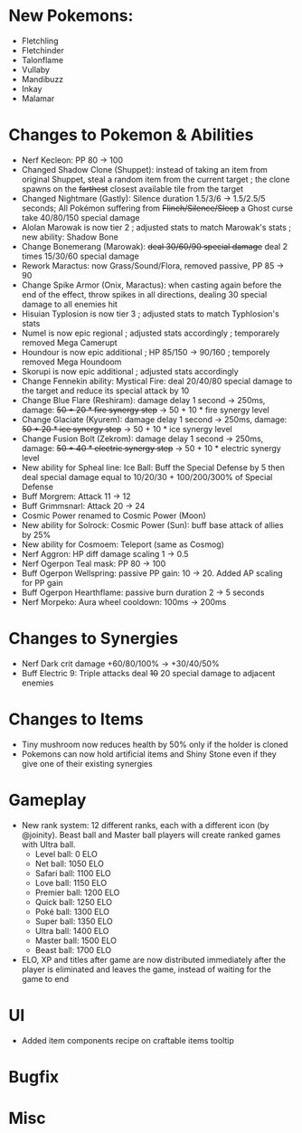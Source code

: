 # New Pokemons:
- Fletchling
- Fletchinder
- Talonflame
- Vullaby
- Mandibuzz
- Inkay
- Malamar

# Changes to Pokemon & Abilities

- Nerf Kecleon: PP 80 → 100
- Changed Shadow Clone (Shuppet): instead of taking an item from original Shuppet, steal a random item from the current target ; the clone spawns on the ~~farthest~~ closest available tile from the target
- Changed Nightmare (Gastly): Silence duration 1.5/3/6 → 1.5/2.5/5 seconds; All Pokémon suffering from ~~Flinch/Silence/Sleep~~ a Ghost curse take 40/80/150 special damage
- Alolan Marowak is now tier 2 ; adjusted stats to match Marowak's stats ; new ability: Shadow Bone
- Change Bonemerang (Marowak): ~~deal 30/60/90 special damage~~ deal 2 times 15/30/60 special damage
- Rework Maractus: now Grass/Sound/Flora, removed passive, PP 85 → 90
- Change Spike Armor (Onix, Maractus): when casting again before the end of the effect, throw spikes in all directions, dealing 30 special damage to all enemies hit
- Hisuian Typlosion is now tier 3 ; adjusted stats to match Typhlosion's stats
- Numel is now epic regional ; adjusted stats accordingly ; temporarely removed Mega Camerupt
- Houndour is now epic additional ; HP 85/150 → 90/160 ; temporely removed Mega Houndoom
- Skorupi is now epic additional ; adjusted stats accordingly
- Change Fennekin ability: Mystical Fire: deal 20/40/80 special damage to the target and reduce its special attack by 10
- Change Blue Flare (Reshiram): damage delay 1 second → 250ms, damage: ~~50 + 20 * fire synergy step~~ → 50 + 10 * fire synergy level
- Change Glaciate (Kyurem): damage delay 1 second → 250ms, damage: ~~50 + 20 * ice synergy step~~ → 50 + 10 * ice synergy level
- Change Fusion Bolt (Zekrom): damage delay 1 second → 250ms, damage: ~~50 + 40 * electric synergy step~~ → 50 + 10 * electric synergy level
- New ability for Spheal line: Ice Ball: Buff the Special Defense by 5 then deal special damage equal to 10/20/30 + 100/200/300% of Special Defense
- Buff Morgrem: Attack 11 → 12
- Buff Grimmsnarl: Attack 20 → 24
- Cosmic Power renamed to Cosmic Power (Moon)
- New ability for Solrock: Cosmic Power (Sun): buff base attack of allies by 25%
- New ability for Cosmoem: Teleport (same as Cosmog)
- Nerf Aggron: HP diff damage scaling 1 → 0.5
- Nerf Ogerpon Teal mask: PP 80 → 100
- Buff Ogerpon Wellspring: passive PP gain: 10 → 20. Added AP scaling for PP gain
- Buff Ogerpon Hearthflame: passive burn duration 2 → 5 seconds
- Nerf Morpeko: Aura wheel cooldown: 100ms → 200ms

# Changes to Synergies

- Nerf Dark crit damage +60/80/100% → +30/40/50%
- Buff Electric 9: Triple attacks deal ~~10~~ 20 special damage to adjacent enemies

# Changes to Items

- Tiny mushroom now reduces health by 50% only if the holder is cloned
- Pokemons can now hold artificial items and Shiny Stone even if they give one of their existing synergies
 
# Gameplay

- New rank system: 12 different ranks, each with a different icon (by @joinity). Beast ball and Master ball players will create ranked games with Ultra ball.
  - Level ball: 0 ELO
  - Net ball: 1050 ELO
  - Safari ball: 1100 ELO
  - Love ball: 1150 ELO
  - Premier ball: 1200 ELO
  - Quick ball: 1250 ELO
  - Poké ball: 1300 ELO
  - Super ball: 1350 ELO
  - Ultra ball: 1400 ELO
  - Master ball: 1500 ELO
  - Beast ball: 1700 ELO
- ELO, XP and titles after game are now distributed immediately after the player is eliminated and leaves the game, instead of waiting for the game to end

# UI

- Added item components recipe on craftable items tooltip

# Bugfix

# Misc
